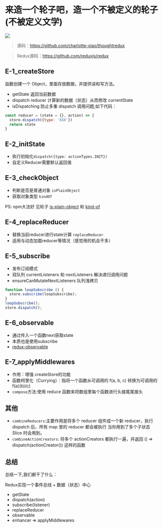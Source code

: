 # 来造一个轮子吧，造一个不被定义的轮子(不被定义文学)

![](https://p3-juejin.byteimg.com/tos-cn-i-k3u1fbpfcp/8708739b76f94e7e86b6825c7efac988~tplv-k3u1fbpfcp-zoom-1.image)

> 源码：https://github.com/charlotte-xiao/thoughtredux

> Redux源码：https://github.com/reduxjs/redux

## E-1_createStore

函数创建一个 Object，里面存放数据，并提供读和写方法。

- getState 返回当前数据
- dispatch reducer 计算新的数据（状态）从而修改 currentState
- isDispatching 防止多重 dispatch 调用问题,如下代码：

```javascript
const reducer = (state = {}, action) => {
  store.dispatch({type: 'XXX'})
  return state
}
```

## E-2_initState

- 执行初始化`dispatch({type: actionTypes.INIT})`
- 自定义Reducer需要默认返回值

## E-3_checkObject

- 判断是否是普通对象 `isPlainObject`
- 获取对象类型 `kindOf`

PS: npm大法好 见轮子 [is-plain-object](https://www.npmjs.com/package/is-plain-object) 和 [kind-of](https://www.npmjs.com/package/kind-of)

## E-4_replaceReducer

- 替换当前reducer进行state计算 `replaceReducer`
- 适用与动态加载reducer等情况（感觉用的机会不多）

## E-5_subscribe

- 发布订阅模式
- 双队列 currentListeners 和 nextListeners 解决递归调用问题
- ensureCanMutateNextListeners 队列浅拷贝

```javascript
function loopSubscribe () {
  store.subscribe(loopSubscribe);
}
loopSubscribe();
store.dispatch();
```
## E-6_observable

- 通过传入一个函数next获取state
- 本质也是使用subscribe
- [redux-observable](https://redux-observable.js.org/)

## E-7_applyMiddlewares

- 作用：增强 createStore的功能
- 函数柯里化（Currying）：指将一个函数从可调用的 f(a, b, c) 转换为可调用的 f(a)(b)(c)
- `compose`方法:使用 reduce 函数来将数组里每个函数进行头接尾尾接头

## 其他

- `combineReducers`:主要作用是将多个 reducer 组件成一个新 reducer，执行 dispatch 后，所有 map 里的 reducer 都会被执行
当你用到了多个子状态 Slice 时会用到。
- `combineActionCreators`:
将多个 actionCreators 都执行一遍，并返回 () => dispatch(actionCreator()) 这样的函数

## 总结

总结一下,我们都干了什么：

Redux实现一个事件总线 + 数据（状态）中心
- getState
- dispatch(action) 
- subscribe(listener)
- replaceReducer
- observable
- enhancer => applyMiddlewares
